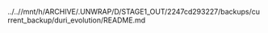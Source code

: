 ../..//mnt/h/ARCHIVE/.UNWRAP/D/STAGE1_OUT/2247cd293227/backups/current_backup/duri_evolution/README.md
